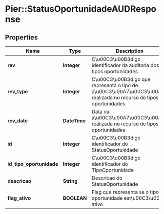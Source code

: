 # Pier::StatusOportunidadeAUDResponse

## Properties
Name | Type | Description | Notes
------------ | ------------- | ------------- | -------------
**rev** | **Integer** | C\u00C3\u00B3digo identificador da auditoria dos tipos oportunidades | [optional] 
**rev_type** | **Integer** | C\u00C3\u00B3digo que representa o tipo de a\u00C3\u00A7\u00C3\u00A3o realizada no recurso de tipos oportunidades | [optional] 
**rev_date** | **DateTime** | Data da a\u00C3\u00A7\u00C3\u00A3o realizada no recurso de tipos oportunidades | [optional] 
**id** | **Integer** | C\u00C3\u00B3digo identificador do StatusOportunidade | [optional] 
**id_tipo_oportunidade** | **Integer** | C\u00C3\u00B3digo identificador do TipoOportunidade | [optional] 
**descricao** | **String** | Descricao do StatusOportunidade | [optional] 
**flag_ativo** | **BOOLEAN** | Flag que representa se o tipo oportunidade est\u00C3\u00A1 ativo | [optional] 



